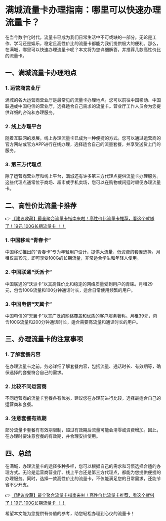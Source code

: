 # 满城流量卡办理指南：哪里可以快速办理流量卡？

在当今数字化时代，流量卡已成为我们日常生活中不可或缺的一部分。无论是工作、学习还是娱乐，稳定且高性价比的流量卡都能为我们提供极大的便利。那么，在满城，哪里可以快速办理流量卡呢？本文将为您详细解答，并推荐几款高性价比的流量卡。

## 一、满城流量卡办理地点

### 1. 运营商营业厅
满城的各大运营商营业厅是最常见的流量卡办理地点。您可以前往中国移动、中国联通或中国电信的营业厅，选择适合自己需求的流量卡。营业厅工作人员会为您提供详细的咨询和办理服务。

### 2. 线上办理平台
随着互联网的发展，线上办理流量卡已成为一种便捷的方式。您可以通过运营商的官方网站或官方APP进行在线办理，选择适合自己的流量套餐，并享受送货上门的服务。

### 3. 第三方代理点
除了运营商营业厅和线上平台，满城还有许多第三方代理点提供流量卡办理服务。这些代理点通常位于商场、超市或手机卖场，您可以在购物或闲逛时顺便办理流量卡。

## 二、高性价比流量卡推荐

👉 [【建议收藏】最全聚合流量卡指南来啦！高性价比流量卡推荐，看这个就够了！19元 100G长期流量卡 ！！](https://bit.ly/Liuliangka)

### 1. 中国移动“青春卡”
中国移动推出的“青春卡”专为年轻用户设计，提供大流量、低资费的套餐选择。月租仅需19元，即可享受100G的长期流量，非常适合学生和年轻人使用。

### 2. 中国联通“沃派卡”
中国联通的“沃派卡”以其高性价比和稳定的网络质量受到用户的青睐。月租29元，包含100G流量和100分钟通话时长，适合日常使用频繁的用户。

### 3. 中国电信“天翼卡”
中国电信的“天翼卡”以其广泛的网络覆盖和优质的客户服务著称。月租39元，包含100G流量和200分钟通话时长，适合需要高流量和通话时长的用户。

## 三、办理流量卡的注意事项

### 1. 了解套餐内容
在办理流量卡之前，务必详细了解套餐内容，包括流量、通话时长、有效期等，确保选择的套餐符合自己的需求。

### 2. 比较不同运营商
不同运营商的流量卡套餐各有优劣，建议您在办理前进行比较，选择最适合自己的运营商和套餐。

### 3. 注意套餐有效期
部分流量卡套餐有有效期限制，超过有效期后流量可能会清零或资费增加。因此，在办理时要注意套餐的有效期，并合理安排使用。

## 四、总结

在满城，办理流量卡的途径多种多样，您可以根据自己的需求和习惯选择合适的办理方式。无论是运营商营业厅、线上平台还是第三方代理点，都能为您提供便捷的办理服务。同时，选择一款高性价比的流量卡，不仅能满足您的日常需求，还能节省不少开支。

👉 [【建议收藏】最全聚合流量卡指南来啦！高性价比流量卡推荐，看这个就够了！19元 100G长期流量卡 ！！](https://bit.ly/Liuliangka)

希望本文能为您提供有价值的参考，助您轻松办理到心仪的流量卡！